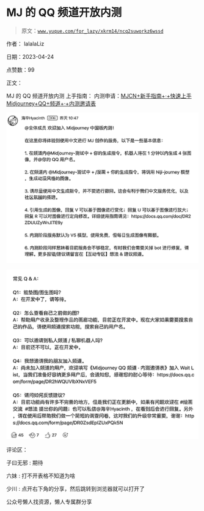 # MJ 的 QQ 频道开放内测

> 原文：[`www.yuque.com/for_lazy/xkrm14/ncq2suworkz6wssd`](https://www.yuque.com/for_lazy/xkrm14/ncq2suworkz6wssd)



作者： lalalaLiz



日期：2023-04-24



点赞数：99



正文：



MJ 的 QQ 频道开放内测 上手指南： 内测申请：[MJCN+新手指南+·+快速上手](https://docs.qq.com/doc/DR2ZDUUZyWnJITE9y?&u=92237f5c0e7b4a558fa0e2f1a31d4833) [Midjourney+QQ+频道+·+内测邀请表](https://docs.qq.com/form/page/DR2hWQUVlbXNxVEF5#/fill)



![](img/1a1a4d91b5aa97226995109132a3d14e.png)  

![](img/ea0e2b860d13715ae887472b59e55ebb.png)  

评论区：



子曰无邪 : 期待



六妹 : 打不开表格不知道为啥



少川 : 点开右下角的分享，然后跳转到浏览器就可以打开了



公众号懒人找资源，懒人专属群分享

</ne-p></ne-p>